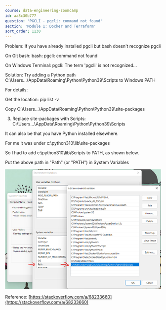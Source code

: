 ```yaml
---
course: data-engineering-zoomcamp
id: aa8c30b777
question: 'PGCLI - pgcli: command not found'
section: 'Module 1: Docker and Terraform'
sort_order: 1130
---
```


Problem: If you have already installed pgcli but bash doesn't recognize pgcli

On Git bash: bash: pgcli: command not found

On Windows Terminal: pgcli: The term 'pgcli' is not recognized…

Solution: Try adding a Python path C:\Users\...\AppData\Roaming\Python\Python39\Scripts to Windows PATH

For details:

Get the location: pip list -v

Copy C:\Users\...\AppData\Roaming\Python\Python39\site-packages

3. Replace site-packages with Scripts: C:\Users\...\AppData\Roaming\Python\Python39\Scripts

It can also be that you have Python installed elsewhere.

For me it was under c:\python310\lib\site-packages

So I had to add c:\python310\lib\Scripts to PATH, as shown below.

Put the above path in "Path" (or "PATH") in System Variables

![Image](images/data-engineering-zoomcamp/image_b33cbd22.png)

Reference: [https://stackoverflow.com/a/68233660](https://stackoverflow.com/a/68233660)

